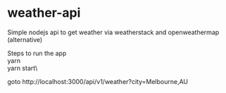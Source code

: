 # weather-api

Simple nodejs api to get weather via weatherstack and openweathermap (alternative)

Steps to run the app\
yarn\
yarn start\

goto
http://localhost:3000/api/v1/weather?city=Melbourne,AU
